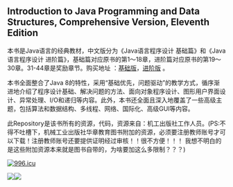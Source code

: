 ## Introduction to Java Programming and Data Structures, Comprehensive Version, Eleventh Edition
  
  
本书是Java语言的经典教材，中文版分为《Java语言程序设计 基础篇》和《Java语言程序设计 进阶篇》，基础篇对应原书的第1～18章，进阶篇对应原书的第19～30章。31-44章是奖励章节。购买地址 ：[基础版](https://item.jd.com/12388762.html)，[进阶版](https://item.jd.com/12465222.html) 。

本书全面整合了Java 8的特性，采用“基础优先，问题驱动”的教学方式，循序渐进地介绍了程序设计基础、解决问题的方法、面向对象程序设计、图形用户界面设计、异常处理、I/O和递归等内容。此外，本书还全面且深入地覆盖了一些高级主题，包括算法和数据结构、多线程、网络、国际化、高级GUI等内容。


此Repository是该书所有的资源，代码，资源来自：机工出版社工作人员。(PS:不得不吐槽下，机械工业出版社华章教育图书附加的资源，必须要注册教师账号才可以下载！注册教师账号还要提供证明经过审核！！很不方便！！！ 我想不明白的是这些附加资源本来就是图书自带的，为啥要加这么多限制？？？)

<a href="https://996.icu"><img src="https://img.shields.io/badge/link-996.icu-red.svg" alt="996.icu"></a>  

![](https://i.imgur.com/yBCyJ8P.png)![](https://i.imgur.com/2UsF5lI.png)



